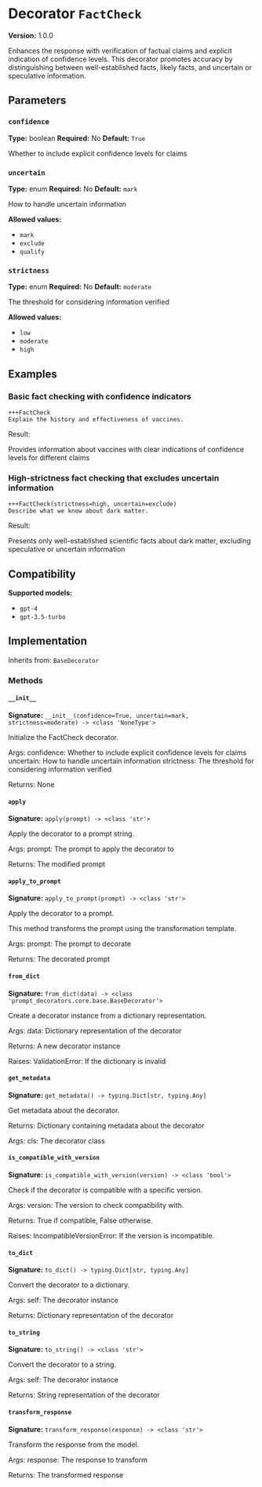 # Decorator `FactCheck`

**Version:** 1.0.0

Enhances the response with verification of factual claims and explicit indication of confidence levels. This decorator promotes accuracy by distinguishing between well-established facts, likely facts, and uncertain or speculative information.

## Parameters

### `confidence`

**Type:** boolean
**Required:** No
**Default:** `True`

Whether to include explicit confidence levels for claims

### `uncertain`

**Type:** enum
**Required:** No
**Default:** `mark`

How to handle uncertain information

**Allowed values:**

- `mark`
- `exclude`
- `qualify`

### `strictness`

**Type:** enum
**Required:** No
**Default:** `moderate`

The threshold for considering information verified

**Allowed values:**

- `low`
- `moderate`
- `high`

## Examples

### Basic fact checking with confidence indicators

```
+++FactCheck
Explain the history and effectiveness of vaccines.
```

Result:

Provides information about vaccines with clear indications of confidence levels for different claims

### High-strictness fact checking that excludes uncertain information

```
+++FactCheck(strictness=high, uncertain=exclude)
Describe what we know about dark matter.
```

Result:

Presents only well-established scientific facts about dark matter, excluding speculative or uncertain information

## Compatibility

**Supported models:**

- `gpt-4`
- `gpt-3.5-turbo`

## Implementation

Inherits from: `BaseDecorator`

### Methods

#### `__init__`

**Signature:** `__init__(confidence=True, uncertain=mark, strictness=moderate) -> <class 'NoneType'>`

Initialize the FactCheck decorator.

Args:
    confidence: Whether to include explicit confidence levels for claims
    uncertain: How to handle uncertain information
    strictness: The threshold for considering information verified


Returns:
    None

#### `apply`

**Signature:** `apply(prompt) -> <class 'str'>`

Apply the decorator to a prompt string.

Args:
    prompt: The prompt to apply the decorator to


Returns:
    The modified prompt

#### `apply_to_prompt`

**Signature:** `apply_to_prompt(prompt) -> <class 'str'>`

Apply the decorator to a prompt.

This method transforms the prompt using the transformation template.

Args:
    prompt: The prompt to decorate

Returns:
    The decorated prompt

#### `from_dict`

**Signature:** `from_dict(data) -> <class 'prompt_decorators.core.base.BaseDecorator'>`

Create a decorator instance from a dictionary representation.

Args:
    data: Dictionary representation of the decorator

Returns:
    A new decorator instance

Raises:
    ValidationError: If the dictionary is invalid

#### `get_metadata`

**Signature:** `get_metadata() -> typing.Dict[str, typing.Any]`

Get metadata about the decorator.

Returns:
    Dictionary containing metadata about the decorator


Args:
    cls: The decorator class

#### `is_compatible_with_version`

**Signature:** `is_compatible_with_version(version) -> <class 'bool'>`

Check if the decorator is compatible with a specific version.

Args:
    version: The version to check compatibility with.


Returns:
    True if compatible, False otherwise.


Raises:
    IncompatibleVersionError: If the version is incompatible.

#### `to_dict`

**Signature:** `to_dict() -> typing.Dict[str, typing.Any]`

Convert the decorator to a dictionary.

Args:
    self: The decorator instance

Returns:
    Dictionary representation of the decorator

#### `to_string`

**Signature:** `to_string() -> <class 'str'>`

Convert the decorator to a string.

Args:
    self: The decorator instance

Returns:
    String representation of the decorator

#### `transform_response`

**Signature:** `transform_response(response) -> <class 'str'>`

Transform the response from the model.

Args:
    response: The response to transform

Returns:
    The transformed response
